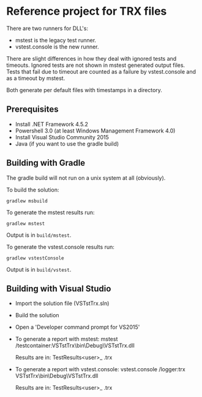 # Reference project for TRX files

There are two runners for DLL's:
* mstest is the legacy test runner.
* vstest.console is the new runner.

There are slight differences in how they deal with ignored tests and timeouts. Ignored tests are not shown in mstest generated output files. Tests that fail due to timeout are counted as a failure by vstest.console and as a timeout by mstest.

Both generate per default files with timestamps in a directory.

## Prerequisites

* Install .NET Framework 4.5.2
* Powershell 3.0 (at least Windows Management Framework 4.0)
* Install Visual Studio Community 2015
* Java (if you want to use the gradle build)

## Building with Gradle

The gradle build will not run on a unix system at all (obviously).

To build the solution:

    gradlew msbuild

To generate the mstest results run:

    gradlew mstest

Output is in `build/mstest`.

To generate the vstest.console results run:

    gradlew vstestConsole

Output is in `build/vstest`.

## Building with Visual Studio

* Import the solution file (VSTstTrx.sln)
* Build the solution
* Open a 'Developer command prompt for VS2015'
* To generate a report with mstest:
    mstest /testcontainer:VSTstTrx\bin\Debug\VSTstTrx.dll

  Results are in: TestResults\<user>_<machine> <timestamp>.trx

* To generate a report with vstest.console:
    vstest.console /logger:trx VSTstTrx\bin\Debug\VSTstTrx.dll

  Results are in: TestResults\<user>_<machine> <timestamp>.trx
